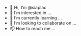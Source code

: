 - 👋 Hi, I’m @siaplac
- 👀 I’m interested in ...
- 🌱 I’m currently learning ...
- 💞️ I’m looking to collaborate on ...
- 📫 How to reach me ...

<!---
siaplac/siaplac is a ✨ special ✨ repository because its `README.md` (this file) appears on your GitHub profile.
You can click the Preview link to take a look at your changes.
--->
